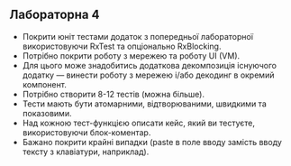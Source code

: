 ##  Лабораторна 4

* Покрити юніт тестами додаток з попередньої лабораторної використовуючи RxTest та опціонально RxBlocking.
* Потрібно покрити роботу з мережею та роботу UI (VM). 
* Для цього може знадобитись додаткова декомпозиція існуючого додатку — винести роботу з мережею і/або декодинг в окремий компонент.
* Потрібно створити 8-12 тестів (можна більше). 
* Тести мають бути атомарними, відтворюваними, швидкими та показовими.
* Над кожною тест-функцією описати кейс, який ви тестуєте, використовуючи блок-коментар.
* Бажано покрити крайні випадки (paste в поле вводу замість вводу тексту з клавіатури, наприклад).
